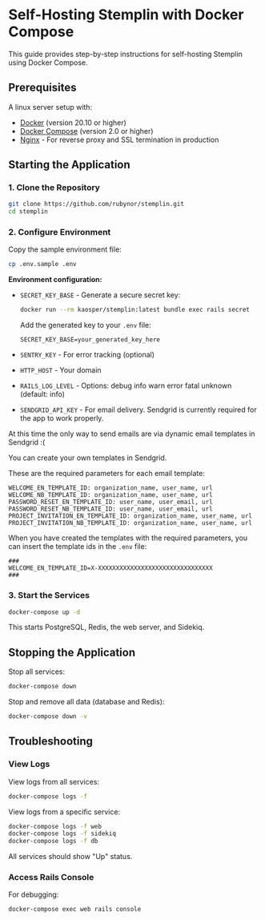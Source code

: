 # Self-Hosting Stemplin with Docker Compose

This guide provides step-by-step instructions for self-hosting Stemplin using Docker Compose.

## Prerequisites

A linux server setup with:

- [Docker](https://docs.docker.com/get-docker/) (version 20.10 or higher)
- [Docker Compose](https://docs.docker.com/compose/install/) (version 2.0 or higher)
- [Nginx](https://nginx.org/) - For reverse proxy and SSL termination in production

## Starting the Application

### 1. Clone the Repository

```bash
git clone https://github.com/rubynor/stemplin.git
cd stemplin
```

### 2. Configure Environment

Copy the sample environment file:

```bash
cp .env.sample .env
```

**Environment configuration:**
- `SECRET_KEY_BASE` - Generate a secure secret key:
  ```bash
  docker run --rm kaosper/stemplin:latest bundle exec rails secret
  ```
  Add the generated key to your `.env` file:
  ```
  SECRET_KEY_BASE=your_generated_key_here
  ```

- `SENTRY_KEY` - For error tracking (optional)
- `HTTP_HOST` - Your domain
- `RAILS_LOG_LEVEL` - Options: debug info warn error fatal unknown (default: info)
- `SENDGRID_API_KEY` - For email delivery. Sendgrid is currently required for the app to work properly.

At this time the only way to send emails are via dynamic email templates in Sendgrid :(

You can create your own templates in Sendgrid.

These are the required parameters for each email template:
```
WELCOME_EN_TEMPLATE_ID: organization_name, user_name, url
WELCOME_NB_TEMPLATE_ID: organization_name, user_name, url
PASSWORD_RESET_EN_TEMPLATE_ID: user_name, user_email, url
PASSWORD_RESET_NB_TEMPLATE_ID: user_name, user_email, url
PROJECT_INVITATION_EN_TEMPLATE_ID: organization_name, user_name, url
PROJECT_INVITATION_NB_TEMPLATE_ID: organization_name, user_name, url
```

When you have created the templates with the required parameters, you can insert the template ids in the `.env` file:
```
###
WELCOME_EN_TEMPLATE_ID=X-XXXXXXXXXXXXXXXXXXXXXXXXXXXXXXXX
###
```

### 3. Start the Services

```bash
docker-compose up -d
```

This starts PostgreSQL, Redis, the web server, and Sidekiq.

## Stopping the Application

Stop all services:
```bash
docker-compose down
```

Stop and remove all data (database and Redis):
```bash
docker-compose down -v
```

## Troubleshooting

### View Logs

View logs from all services:
```bash
docker-compose logs -f
```

View logs from a specific service:
```bash
docker-compose logs -f web
docker-compose logs -f sidekiq
docker-compose logs -f db
```

All services should show "Up" status.

### Access Rails Console

For debugging:
```bash
docker-compose exec web rails console
```
